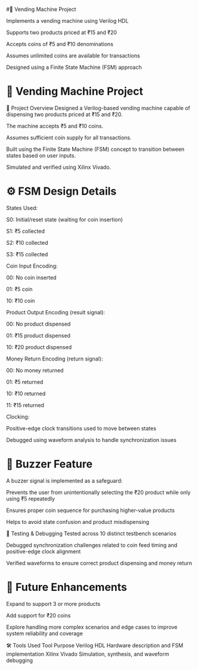#🚀 Vending Machine Project

Implements a vending machine using Verilog HDL

Supports two products priced at ₹15 and ₹20

Accepts coins of ₹5 and ₹10 denominations

Assumes unlimited coins are available for transactions

 Designed using a Finite State Machine (FSM) approach

# 🚀 Vending Machine Project

📌 Project Overview
Designed a Verilog-based vending machine capable of dispensing two products priced at ₹15 and ₹20.

The machine accepts ₹5 and ₹10 coins.

Assumes sufficient coin supply for all transactions.

Built using the Finite State Machine (FSM) concept to transition between states based on user inputs.

Simulated and verified using Xilinx Vivado.

# ⚙️ FSM Design Details
States Used:

S0: Initial/reset state (waiting for coin insertion)

S1: ₹5 collected

S2: ₹10 collected

S3: ₹15 collected

Coin Input Encoding:

00: No coin inserted

01: ₹5 coin

10: ₹10 coin

Product Output Encoding (result signal):

00: No product dispensed

01: ₹15 product dispensed

10: ₹20 product dispensed

Money Return Encoding (return signal):

00: No money returned

01: ₹5 returned

10: ₹10 returned

11: ₹15 returned

Clocking:

Positive-edge clock transitions used to move between states

Debugged using waveform analysis to handle synchronization issues

# 🔔 Buzzer Feature
A buzzer signal is implemented as a safeguard:

Prevents the user from unintentionally selecting the ₹20 product while only using ₹5 repeatedly

Ensures proper coin sequence for purchasing higher-value products

Helps to avoid state confusion and product misdispensing

🧪 Testing & Debugging
Tested across 10 distinct testbench scenarios

Debugged synchronization challenges related to coin feed timing and positive-edge clock alignment

Verified waveforms to ensure correct product dispensing and money return

# 🌟 Future Enhancements

Expand to support 3 or more products

Add support for ₹20 coins

Explore handling more complex scenarios and edge cases to improve system reliability and coverage

🛠️ Tools Used
Tool	Purpose
Verilog HDL	Hardware description and FSM implementation
Xilinx Vivado	Simulation, synthesis, and waveform debugging

